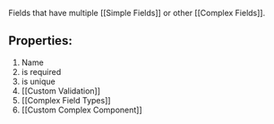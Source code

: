 Fields that have multiple [[Simple Fields]] or other [[Complex Fields]].

## Properties:
1. Name
2. is required
3. is unique
4. [[Custom Validation]]
5. [[Complex Field Types]]
6. [[Custom Complex Component]]